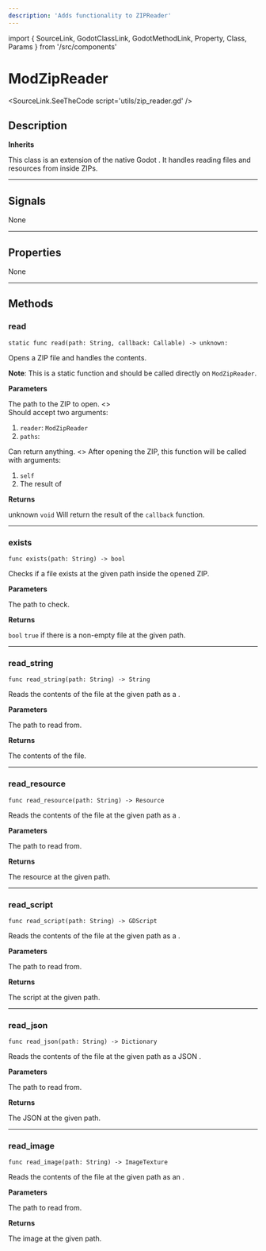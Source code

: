 ```yaml
---
description: 'Adds functionality to ZIPReader'
---
```

import { SourceLink, GodotClassLink, GodotMethodLink, Property, Class, Params } from '/src/components'

# ModZipReader

<SourceLink.SeeTheCode script='utils/zip_reader.gd' />

## Description

**Inherits <GodotClassLink cls='ZIPReader' />**

This class is an extension of the native Godot <GodotClassLink cls='ZIPReader' />. It handles reading files and resources from inside ZIPs.

***

## Signals

None

***

## Properties

None

***

## Methods

### read
```gdscript
static func read(path: String, callback: Callable) -> unknown:
```

Opens a ZIP file and handles the contents.

**Note**: This is a static function and should be called directly on `ModZipReader`.

**Parameters**

<Params>
    <Params.Row name='path'>
        <GodotClassLink cls='String' />
        The path to the ZIP to open.
    </Params.Row>
    <Params.Row name='callback'>
        <>
            <GodotClassLink cls='Callable' />
            <br />Should accept two arguments:
            <ol>
                <li><code>reader</code>: <code>ModZipReader</code></li>
                <li><code>paths</code>: <GodotClassLink cls='PackedStringArray' /></li>
            </ol>
            Can return anything.
        </>
        <>
            After opening the ZIP, this function will be called with arguments:
            <ol>
                <li><code>self</code></li>
                <li>The result of <GodotMethodLink cls='ZIPReader' method='get_files' /></li>
            </ol>
        </>
    </Params.Row>
</Params>

**Returns**

<Property>
    <Property.Type>unknown</Property.Type>
    <Property.Default><code>void</code></Property.Default>
    <Property.Description>Will return the result of the <code>callback</code> function.</Property.Description>
</Property>

***

### exists
```gdscript
func exists(path: String) -> bool
```

Checks if a file exists at the given path inside the opened ZIP.

**Parameters**

<Params>
    <Params.Row name='path'>
        <GodotClassLink cls='String' />
        The path to check.
    </Params.Row>
</Params>

**Returns**

<Property>
    <Property.Type><code>bool</code></Property.Type>
    <Property.Description><code>true</code> if there is a non-empty file at the given path.</Property.Description>
</Property>

***

### read_string
```gdscript
func read_string(path: String) -> String
```

Reads the contents of the file at the given path as a <GodotClassLink cls='String' />.

**Parameters**

<Params>
    <Params.Row name='path'>
        <GodotClassLink cls='String' />
        The path to read from.
    </Params.Row>
</Params>

**Returns**

<Property>
    <Property.Type><GodotClassLink cls='String' /></Property.Type>
    <Property.Description>The contents of the file.</Property.Description>
</Property>

***

### read_resource
```gdscript
func read_resource(path: String) -> Resource
```

Reads the contents of the file at the given path as a <GodotClassLink cls='Resource' />.

**Parameters**

<Params>
    <Params.Row name='path'>
        <GodotClassLink cls='String' />
        The path to read from.
    </Params.Row>
</Params>

**Returns**

<Property>
    <Property.Type><GodotClassLink cls='Resource' /></Property.Type>
    <Property.Description>The resource at the given path.</Property.Description>
</Property>

***

### read_script
```gdscript
func read_script(path: String) -> GDScript
```

Reads the contents of the file at the given path as a <GodotClassLink cls='GDScript' />.

**Parameters**

<Params>
    <Params.Row name='path'>
        <GodotClassLink cls='String' />
        The path to read from.
    </Params.Row>
</Params>

**Returns**

<Property>
    <Property.Type><GodotClassLink cls='GDScript' /></Property.Type>
    <Property.Description>The script at the given path.</Property.Description>
</Property>

***

### read_json
```gdscript
func read_json(path: String) -> Dictionary
```

Reads the contents of the file at the given path as a JSON <GodotClassLink cls='Dictionary' />.

**Parameters**

<Params>
    <Params.Row name='path'>
        <GodotClassLink cls='String' />
        The path to read from.
    </Params.Row>
</Params>

**Returns**

<Property>
    <Property.Type><GodotClassLink cls='Dictionary' /></Property.Type>
    <Property.Description>The JSON at the given path.</Property.Description>
</Property>

***

### read_image
```gdscript
func read_image(path: String) -> ImageTexture
```

Reads the contents of the file at the given path as an <GodotClassLink cls='ImageTexture' />.

**Parameters**

<Params>
    <Params.Row name='path'>
        <GodotClassLink cls='String' />
        The path to read from.
    </Params.Row>
</Params>

**Returns**

<Property>
    <Property.Type><GodotClassLink cls='ImageTexture' /></Property.Type>
    <Property.Description>The image at the given path.</Property.Description>
</Property>